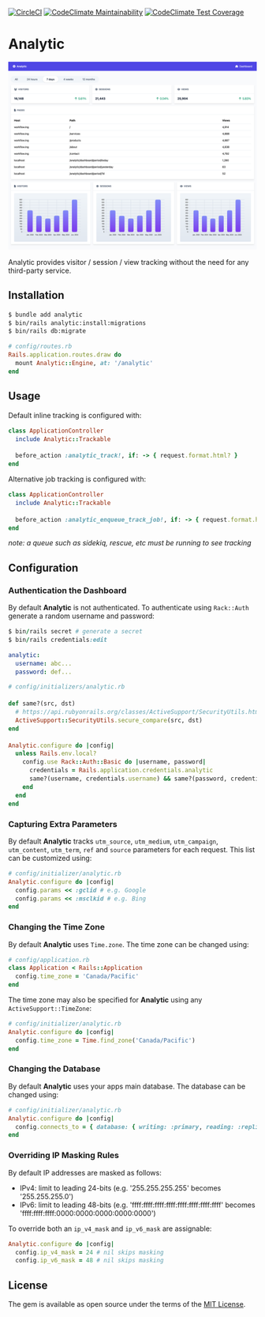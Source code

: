 [![CircleCI](https://circleci.com/gh/ksylvest/analytic.svg?style=svg)](https://circleci.com/gh/ksylvest/analytic)
[![CodeClimate Maintainability](https://api.codeclimate.com/v1/badges/005074b4a948038893a9/maintainability)](https://codeclimate.com/github/ksylvest/analytic/maintainability)
[![CodeClimate Test Coverage](https://api.codeclimate.com/v1/badges/005074b4a948038893a9/test_coverage)](https://codeclimate.com/github/ksylvest/analytic/test_coverage)

# Analytic

![Demo](https://raw.githubusercontent.com/ksylvest/analytic/refs/heads/main/demo.png)

Analytic provides visitor / session / view tracking without the need for any third-party service.

## Installation

```bash
$ bundle add analytic
$ bin/rails analytic:install:migrations
$ bin/rails db:migrate
```

```ruby
# config/routes.rb
Rails.application.routes.draw do
  mount Analytic::Engine, at: '/analytic'
end
```

## Usage

Default inline tracking is configured with:

```ruby
class ApplicationController
  include Analytic::Trackable

  before_action :analytic_track!, if: -> { request.format.html? }
end
```

Alternative job tracking is configured with:

```ruby
class ApplicationController
  include Analytic::Trackable

  before_action :analytic_enqueue_track_job!, if: -> { request.format.html? }
end
```

_note: a queue such as sidekiq, rescue, etc must be running to see tracking_

## Configuration

### Authentication the Dashboard

By default **Analytic** is not authenticated. To authenticate using `Rack::Auth` generate a random username and password:

```ruby
$ bin/rails secret # generate a secret
$ bin/rails credentials:edit
```

```yaml
analytic:
  username: abc...
  password: def...
```

```ruby
# config/initializers/analytic.rb

def same?(src, dst)
  # https://api.rubyonrails.org/classes/ActiveSupport/SecurityUtils.html
  ActiveSupport::SecurityUtils.secure_compare(src, dst)
end

Analytic.configure do |config|
  unless Rails.env.local?
    config.use Rack::Auth::Basic do |username, password|
      credentials = Rails.application.credentials.analytic
      same?(username, credentials.username) && same?(password, credentials.password)
    end
  end
end
```

### Capturing Extra Parameters

By default **Analytic** tracks `utm_source`, `utm_medium`, `utm_campaign`, `utm_content`, `utm_term`, `ref` and `source` parameters for each request. This list can be customized using:

```ruby
# config/initializer/analytic.rb
Analytic.configure do |config|
  config.params << :gclid # e.g. Google
  config.params << :msclkid # e.g. Bing
end
```

### Changing the Time Zone

By default **Analytic** uses `Time.zone`. The time zone can be changed using:

```ruby
# config/application.rb
class Application < Rails::Application
  config.time_zone = 'Canada/Pacific'
end
```

The time zone may also be specified for **Analytic** using any `ActiveSupport::TimeZone`:

```ruby
# config/initializer/analytic.rb
Analytic.configure do |config|
  config.time_zone = Time.find_zone('Canada/Pacific')
end
```

### Changing the Database

By default **Analytic** uses your apps main database. The database can be changed using:

```ruby
# config/initializer/analytic.rb
Analytic.configure do |config|
  config.connects_to = { database: { writing: :primary, reading: :replica } }
end
```

### Overriding IP Masking Rules

By default IP addresses are masked as follows:

- IPv4: limit to leading 24-bits (e.g. '255.255.255.255' becomes '255.255.255.0')
- IPv6: limit to leading 48-bits (e.g. 'ffff:ffff:ffff:ffff:ffff:ffff:ffff:ffff' becomes 'ffff:ffff:ffff:0000:0000:0000:0000:0000')

To override both an `ip_v4_mask` and `ip_v6_mask` are assignable:

```ruby
Analytic.configure do |config|
  config.ip_v4_mask = 24 # nil skips masking
  config.ip_v6_mask = 48 # nil skips masking
```

## License

The gem is available as open source under the terms of the [MIT License](https://opensource.org/licenses/MIT).
